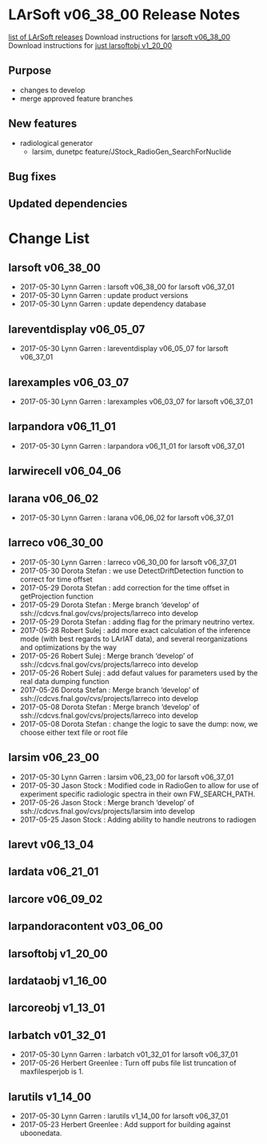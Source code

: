 LArSoft v06_38_00 Release Notes
======================================================================

[list of LArSoft releases](LArSoft_release_list)
Download instructions for [larsoft v06_38_00](http://scisoft.fnal.gov/scisoft/bundles/larsoft/v06_38_00/larsoft-v06_38_00.html)
Download instructions for [just larsoftobj v1_20_00](http://scisoft.fnal.gov/scisoft/bundles/larsoftobj/v1_20_00/larsoftobj-v1_20_00.html)

Purpose
--------------------

-   changes to develop
-   merge approved feature branches

New features
------------------------------

-   radiological generator
    -   larsim, dunetpc feature/JStock_RadioGen_SearchForNuclide

Bug fixes
------------------------

Updated dependencies
----------------------------------------------

Change List
============================

larsoft v06_38_00
------------------------------------------

-   2017-05-30 Lynn Garren : larsoft v06_38_00 for larsoft v06_37_01
-   2017-05-30 Lynn Garren : update product versions
-   2017-05-30 Lynn Garren : update dependency database

lareventdisplay v06_05_07
----------------------------------------------------------

-   2017-05-30 Lynn Garren : lareventdisplay v06_05_07 for larsoft v06_37_01

larexamples v06_03_07
--------------------------------------------------

-   2017-05-30 Lynn Garren : larexamples v06_03_07 for larsoft v06_37_01

larpandora v06_11_01
------------------------------------------------

-   2017-05-30 Lynn Garren : larpandora v06_11_01 for larsoft v06_37_01

larwirecell v06_04_06
--------------------------------------------------

larana v06_06_02
----------------------------------------

-   2017-05-30 Lynn Garren : larana v06_06_02 for larsoft v06_37_01

larreco v06_30_00
------------------------------------------

-   2017-05-30 Lynn Garren : larreco v06_30_00 for larsoft v06_37_01
-   2017-05-30 Dorota Stefan : we use DetectDriftDetection function to correct for time offset
-   2017-05-29 Dorota Stefan : add correction for the time offset in getProjection function
-   2017-05-29 Dorota Stefan : Merge branch ‘develop’ of ssh://cdcvs.fnal.gov/cvs/projects/larreco into develop
-   2017-05-29 Dorota Stefan : adding flag for the primary neutrino vertex.
-   2017-05-28 Robert Sulej : add more exact calculation of the inference mode (with best regards to LArIAT data), and several reorganizations and optimizations by the way
-   2017-05-26 Robert Sulej : Merge branch ‘develop’ of ssh://cdcvs.fnal.gov/cvs/projects/larreco into develop
-   2017-05-26 Robert Sulej : add defaut values for parameters used by the real data dumping function
-   2017-05-26 Dorota Stefan : Merge branch ‘develop’ of ssh://cdcvs.fnal.gov/cvs/projects/larreco into develop
-   2017-05-08 Dorota Stefan : Merge branch ‘develop’ of ssh://cdcvs.fnal.gov/cvs/projects/larreco into develop
-   2017-05-08 Dorota Stefan : change the logic to save the dump: now, we choose either text file or root file

larsim v06_23_00
----------------------------------------

-   2017-05-30 Lynn Garren : larsim v06_23_00 for larsoft v06_37_01
-   2017-05-30 Jason Stock : Modified code in RadioGen to allow for use of experiment specific radiologic spectra in their own FW_SEARCH_PATH.
-   2017-05-26 Jason Stock : Merge branch ‘develop’ of ssh://cdcvs.fnal.gov/cvs/projects/larsim into develop
-   2017-05-25 Jason Stock : Adding ability to handle neutrons to radiogen

larevt v06_13_04
----------------------------------------

lardata v06_21_01
------------------------------------------

larcore v06_09_02
------------------------------------------

larpandoracontent v03_06_00
--------------------------------------------------------------

larsoftobj v1_20_00
----------------------------------------------

lardataobj v1_16_00
----------------------------------------------

larcoreobj v1_13_01
----------------------------------------------

larbatch v01_32_01
--------------------------------------------

-   2017-05-30 Lynn Garren : larbatch v01_32_01 for larsoft v06_37_01
-   2017-05-26 Herbert Greenlee : Turn off pubs file list truncation of maxfilesperjob is 1.

larutils v1_14_00
------------------------------------------

-   2017-05-30 Lynn Garren : larutils v1_14_00 for larsoft v06_37_01
-   2017-05-23 Herbert Greenlee : Add support for building against uboonedata.
